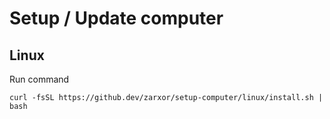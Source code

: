 # Setup / Update computer

## Linux
Run command
```
curl -fsSL https://github.dev/zarxor/setup-computer/linux/install.sh | bash
```
